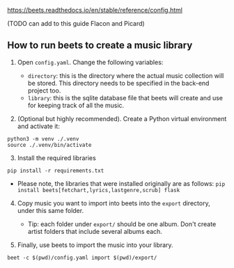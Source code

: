 https://beets.readthedocs.io/en/stable/reference/config.html

(TODO can add to this guide Flacon and Picard)

## How to run beets to create a music library

1. Open `config.yaml`. Change the following variables:
    - `directory`: this is the directory where the actual music collection will be stored.
      This directory needs to be specified in the back-end project too.
    - `library`: this is the sqlite database file that beets will create and use for
      keeping track of all the music.

2. (Optional but highly recommended). Create a Python virtual environment and activate it:

```shell
python3 -m venv ./.venv
source ./.venv/bin/activate
```

3. Install the required libraries

```shell
pip install -r requirements.txt
```

- Please note, the libraries that were installed originally are as follows:
  `pip install beets[fetchart,lyrics,lastgenre,scrub] flask`

4. Copy music you want to import into beets into the `export` directory,
   under this same folder.
    - Tip: each folder under `export/` should be one album. Don't create artist folders
      that include several albums each.

5. Finally, use beets to import the music into your library.

```shell
beet -c $(pwd)/config.yaml import $(pwd)/export/
```
